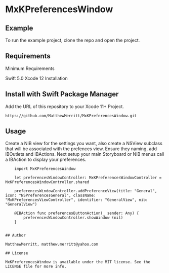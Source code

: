 # MxKPreferencesWindow

## Example

To run the example project, clone the repo and open the project.

## Requirements

Minimum Requirements

Swift 5.0
Xcode 12
Installation

## Install with Swift Package Manager

Add the URL of this repository to your Xcode 11+ Project.
```
https://github.com/MatthewMerritt/MxKPreferencesWindow.git
```

## Usage

Create a NIB view for the settings you want, also create a NSView subclass that will be associated with the prefences view. Ensure they naming, add IBOutlets and IBActions. Next setup your main Storyboard or NIB menus call a IBAction to display your preferences.


```
    import MxKPreferencesWindow
    
    let preferencesWindowController: MxKPreferencesWindowController = MxKPreferencesWindowController.shared
    
    preferencesWindowController.addPreferenceView(title: "General", icon: "NSPreferencesGeneral", className: "MxKPreferencesViewController", identifier: "GeneralView", nib: "GeneralView")

    @IBAction func preferencesButtonAction(_ sender: Any) {
        preferencesWindowController.showWindow (nil)
    }


## Author

MatthewMerritt, matthew.merritt@yahoo.com

## License

MxKPreferencesWindow is available under the MIT license. See the LICENSE file for more info.
